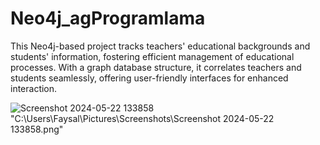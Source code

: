 # Neo4j_agProgramlama
This Neo4j-based project tracks teachers' educational backgrounds and students' information, fostering efficient management of educational processes. With a graph database structure, it correlates teachers and students seamlessly, offering user-friendly interfaces for enhanced interaction.


![Screenshot 2024-05-22 133858](https://github.com/Faysal2000/Neo4j_agProgramlama/assets/81424486/31c194b8-b5d9-4d7f-b4d7-17c7a3784f4c)
"C:\Users\Faysal\Pictures\Screenshots\Screenshot 2024-05-22 133858.png"
